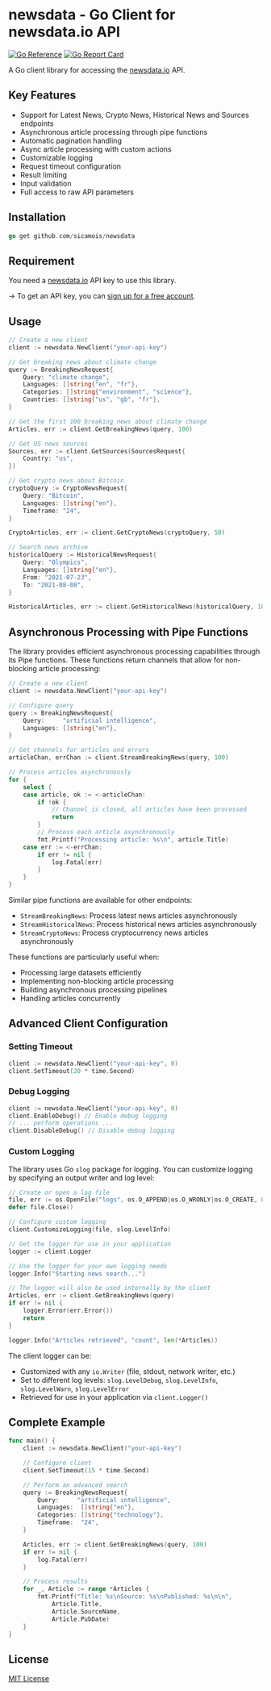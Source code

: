 # newsdata - Go Client for newsdata.io API

[![Go Reference](https://pkg.go.dev/badge/github.com/sicamois/newsdata.svg)](https://pkg.go.dev/github.com/sicamois/newsdata)
[![Go Report Card](https://goreportcard.com/badge/github.com/sicamois/newsdata)](https://goreportcard.com/report/github.com/sicamois/newsdata)

A Go client library for accessing the [newsdata.io](https://newsdata.io) API.

## Key Features

- Support for Latest News, Crypto News, Historical News and Sources endpoints
- Asynchronous article processing through pipe functions
- Automatic pagination handling
- Async article processing with custom actions
- Customizable logging
- Request timeout configuration
- Result limiting
- Input validation
- Full access to raw API parameters

## Installation

```go
go get github.com/sicamois/newsdata
```

## Requirement

You need a [newsdata.io](https://newsdata.io) API key to use this library.

→ To get an API key, you can [sign up for a free account](https://newsdata.io/register).

## Usage

```go
// Create a new client
client := newsdata.NewClient("your-api-key")

// Get breaking news about climate change
query := BreakingNewsRequest{
    Query: "climate change",
    Languages: []string{"en", "fr"},
    Categories: []string{"environment", "science"},
    Countries: []string{"us", "gb", "fr"},
}

// Get the first 100 breaking news about climate change
Articles, err := client.GetBreakingNews(query, 100)

// Get US news sources
Sources, err := client.GetSources(SourcesRequest{
    Country: "us",
})

// Get crypto news about Bitcoin
cryptoQuery := CryptoNewsRequest{
    Query: "Bitcoin",
    Languages: []string{"en"},
    Timeframe: "24",
}

CryptoArticles, err := client.GetCryptoNews(cryptoQuery, 50)

// Search news archive
historicalQuery := HistoricalNewsRequest{
    Query: "Olympics",
    Languages: []string{"en"},
    From: "2021-07-23",
    To: "2021-08-08",
}

HistoricalArticles, err := client.GetHistoricalNews(historicalQuery, 100)
```

## Asynchronous Processing with Pipe Functions

The library provides efficient asynchronous processing capabilities through its Pipe functions. These functions return channels that allow for non-blocking article processing:

```go
// Create a new client
client := newsdata.NewClient("your-api-key")

// Configure query
query := BreakingNewsRequest{
    Query:     "artificial intelligence",
    Languages: []string{"en"},
}

// Get channels for articles and errors
articleChan, errChan := client.StreamBreakingNews(query, 100)

// Process articles asynchronously
for {
    select {
    case article, ok := <-articleChan:
        if !ok {
            // Channel is closed, all articles have been processed
            return
        }
        // Process each article asynchronously
        fmt.Printf("Processing article: %s\n", article.Title)
    case err := <-errChan:
        if err != nil {
            log.Fatal(err)
        }
    }
}
```

Similar pipe functions are available for other endpoints:

- `StreamBreakingNews`: Process latest news articles asynchronously
- `StreamHistoricalNews`: Process historical news articles asynchronously
- `StreamCryptoNews`: Process cryptocurrency news articles asynchronously

These functions are particularly useful when:

- Processing large datasets efficiently
- Implementing non-blocking article processing
- Building asynchronous processing pipelines
- Handling articles concurrently

## Advanced Client Configuration

### Setting Timeout

```go
client := newsdata.NewClient("your-api-key", 0)
client.SetTimeout(20 * time.Second)
```

### Debug Logging

```go
client := newsdata.NewClient("your-api-key", 0)
client.EnableDebug() // Enable debug logging
// ... perform operations ...
client.DisableDebug() // Disable debug logging
```

### Custom Logging

The library uses Go `slog` package for logging. You can customize logging by specifying an output writer and log level:

```go
// Create or open a log file
file, err := os.OpenFile("logs", os.O_APPEND|os.O_WRONLY|os.O_CREATE, 0644)
defer file.Close()

// Configure custom logging
client.CustomizeLogging(file, slog.LevelInfo)

// Get the logger for use in your application
logger := client.Logger

// Use the logger for your own logging needs
logger.Info("Starting news search...")

// The logger will also be used internally by the client
Articles, err := client.GetBreakingNews(query)
if err != nil {
    logger.Error(err.Error())
    return
}

logger.Info("Articles retrieved", "count", len(*Articles))
```

The client logger can be:

- Customized with any `io.Writer` (file, stdout, network writer, etc.)
- Set to different log levels: `slog.LevelDebug`, `slog.LevelInfo`, `slog.LevelWarn`, `slog.LevelError`
- Retrieved for use in your application via `client.Logger()`

## Complete Example

```go
func main() {
    client := newsdata.NewClient("your-api-key")

    // Configure client
    client.SetTimeout(15 * time.Second)

    // Perform an advanced search
    query := BreakingNewsRequest{
        Query:     "artificial intelligence",
        Languages:  []string{"en"},
        Categories: []string{"technology"},
        Timeframe:  "24",
    }

    Articles, err := client.GetBreakingNews(query, 100)
    if err != nil {
        log.Fatal(err)
    }

    // Process results
    for _, Article := range *Articles {
        fmt.Printf("Title: %s\nSource: %s\nPublished: %s\n\n",
            Article.Title,
            Article.SourceName,
            Article.PubDate)
    }
}
```

## License

[MIT License](LICENSE)
